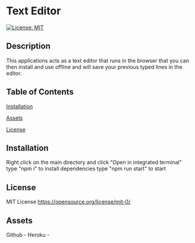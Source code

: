 # Text Editor

[![License: MIT](https://img.shields.io/badge/License-MIT-yellow.svg)](https://opensource.org/licenses/MIT)

## Description

This applications acts as a text editor that runs in the browser that you can then install and use offline and will save your previous typed lines in the editor.

## Table of Contents

[Installation](#installation)

[Assets](#assets)

[License](#license)

## Installation

Right click on the main directory and click "Open in integrated terminal"
type "npm i" to install dependencies
type "npm run start" to start

## License

MIT License https://opensource.org/license/mit-0/

## Assets

Github -
Heroku -

